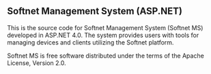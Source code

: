 ## Softnet Management System (ASP.NET)

This is the source code for Softnet Management System (Softnet MS) developed in ASP.NET 4.0. The system provides users with tools for managing devices and clients utilizing the Softnet platform.  

Softnet MS is free software distributed under the terms of the Apache License, Version 2.0.

